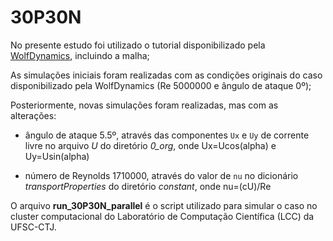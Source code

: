 # 30P30N

No presente estudo foi utilizado o tutorial disponibilizado pela [WolfDynamics](http://www.wolfdynamics.com/tutorials.html?id=119), incluindo a malha;

As simulações iniciais foram realizadas com as condições originais do caso disponibilizado pela WolfDynamics (Re 5000000 e ângulo de ataque 0º);

Posteriormente, novas simulações foram realizadas, mas com as alterações:

   - ângulo de ataque 5.5º, através das componentes `Ux` e `Uy` de corrente livre no arquivo *U* do diretório *0_org*, onde Ux=Ucos(alpha) e Uy=Usin(alpha)
 
   - número de Reynolds 1710000, através do valor de `nu` no dicionário *transportProperties* do diretório *constant*, onde nu=(cU)/Re
    
O arquivo **run_30P30N_parallel** é o script utilizado para simular o caso no cluster computacional do Laboratório de Computação Científica (LCC) da UFSC-CTJ.
